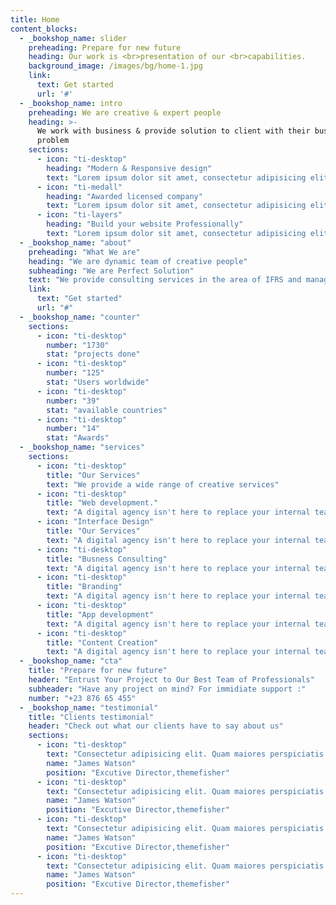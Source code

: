 ```yaml
---
title: Home
content_blocks:
  - _bookshop_name: slider
    preheading: Prepare for new future
    heading: Our work is <br>presentation of our <br>capabilities.
    background_image: /images/bg/home-1.jpg
    link:
      text: Get started
      url: '#'
  - _bookshop_name: intro
    preheading: We are creative & expert people
    heading: >-
      We work with business & provide solution to client with their business
      problem
    sections:
      - icon: "ti-desktop"
        heading: "Modern & Responsive design"
        text: "Lorem ipsum dolor sit amet, consectetur adipisicing elit. Odit, ducimus."
      - icon: "ti-medall"
        heading: "Awarded licensed company"
        text: "Lorem ipsum dolor sit amet, consectetur adipisicing elit. Odit, ducimus."
      - icon: "ti-layers"
        heading: "Build your website Professionally"
        text: "Lorem ipsum dolor sit amet, consectetur adipisicing elit. Odit, ducimus."
  - _bookshop_name: "about"
    preheading: "What We are"
    heading: "We are dynamic team of creative people"
    subheading: "We are Perfect Solution"
    text: "We provide consulting services in the area of IFRS and management reporting, helpingcompanies to reach their highest level. We optimize business processes, making them easier."
    link:
      text: "Get started"
      url: "#"
  - _bookshop_name: "counter"
    sections:
      - icon: "ti-desktop"
        number: "1730"
        stat: "projects done"
      - icon: "ti-desktop"
        number: "125"
        stat: "Users worldwide"
      - icon: "ti-desktop"
        number: "39"
        stat: "available countries"
      - icon: "ti-desktop"
        number: "14"
        stat: "Awards"
  - _bookshop_name: "services"
    sections:
      - icon: "ti-desktop"
        title: "Our Services"
        text: "We provide a wide range of creative services"
      - icon: "ti-desktop"
        title: "Web development."
        text: "A digital agency isn't here to replace your internal team, we're here to partner"
      - icon: "Interface Design"
        title: "Our Services"
        text: "A digital agency isn't here to replace your internal team, we're here to partner"
      - icon: "ti-desktop"
        title: "Busness Consulting"
        text: "A digital agency isn't here to replace your internal team, we're here to partner"
      - icon: "ti-desktop"
        title: "Branding"
        text: "A digital agency isn't here to replace your internal team, we're here to partner"
      - icon: "ti-desktop"
        title: "App development"
        text: "A digital agency isn't here to replace your internal team, we're here to partner"
      - icon: "ti-desktop"
        title: "Content Creation"
        text: "A digital agency isn't here to replace your internal team, we're here to partner"
  - _bookshop_name: "cta"
    title: "Prepare for new future"
    header: "Entrust Your Project to Our Best Team of Professionals"
    subheader: "Have any project on mind? For immidiate support :"
    number: "+23 876 65 455"
  - _bookshop_name: "testimonial"
    title: "Clients testimonial"
    header: "Check out what our clients have to say about us"
    sections:
      - icon: "ti-desktop"
        text: "Consectetur adipisicing elit. Quam maiores perspiciatis temporibus odio reiciendis error alias debitis atque consequuntur natus iusto recusandae ."
        name: "James Watson"
        position: "Excutive Director,themefisher"
      - icon: "ti-desktop"
        text: "Consectetur adipisicing elit. Quam maiores perspiciatis temporibus odio reiciendis error alias debitis atque consequuntur natus iusto recusandae ."
        name: "James Watson"
        position: "Excutive Director,themefisher"
      - icon: "ti-desktop"
        text: "Consectetur adipisicing elit. Quam maiores perspiciatis temporibus odio reiciendis error alias debitis atque consequuntur natus iusto recusandae ."
        name: "James Watson"
        position: "Excutive Director,themefisher"
      - icon: "ti-desktop"
        text: "Consectetur adipisicing elit. Quam maiores perspiciatis temporibus odio reiciendis error alias debitis atque consequuntur natus iusto recusandae ."
        name: "James Watson"
        position: "Excutive Director,themefisher"
---
```

